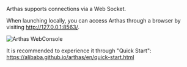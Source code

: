

Arthas supports connections via a Web Socket.

When launching locally, you can access Arthas through a browser by visiting http://127.0.0.1:8563/.

![Arthas WebConsole](/hengyunabc/scenarios/arthas-advanced-en/assets/web-console.png)


It is recommended to experience it through "Quick Start": https://alibaba.github.io/arthas/en/quick-start.html